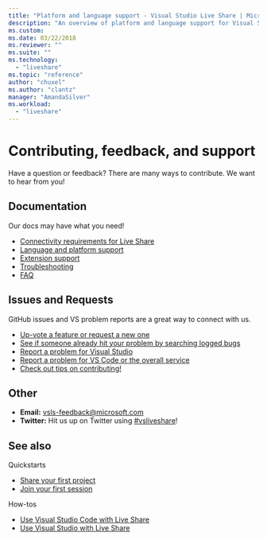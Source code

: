 ```yaml
---
title: "Platform and language support - Visual Studio Live Share | Microsoft Docs"
description: "An overview of platform and language support for Visual Studio Live share."
ms.custom:
ms.date: 03/22/2018
ms.reviewer: ""
ms.suite: ""
ms.technology: 
  - "liveshare"
ms.topic: "reference"
author: "chuxel"
ms.author: "clantz"
manager: "AmandaSilver"
ms.workload: 
  - "liveshare"
---
```


<!--
Copyright © Microsoft Corporation
All rights reserved.
Creative Commons Attribution 4.0 License (International): https://creativecommons.org/licenses/by/4.0/legalcode
-->

# Contributing, feedback, and support

Have a question or feedback? There are many ways to contribute. We want to hear from you!

## Documentation

Our docs may have what you need!

- [Connectivity requirements for Live Share](reference/connectivity.md)
- [Language and platform support](reference/platform-support.md)
- [Extension support](reference/extensions.md)
- [Troubleshooting](troubleshooting.md)
- [FAQ](https://aka.ms/vsls-faq)

## Issues and Requests

GitHub issues and VS problem reports are a great way to connect with us.

- [Up-vote a feature or request a new one](https://aka.ms/vsls-feature-requests)
- [See if someone already hit your problem by searching logged bugs](https://aka.ms/vsls-bugs)
- [Report a problem for Visual Studio](https://aka.ms/vsls-vsproblem)
- [Report a problem for VS Code or the overall service](https://aka.ms/vsls-vscodeproblem)
- [Check out tips on contributing!](https://aka.ms/vsls-problemtips)

## Other

- **Email:** [vsls-feedback@microsoft.com](mailto:vsls-feedback@microsoft.com) 
- **Twitter:** Hit us up on Twitter using [#vsliveshare](https://aka.ms/vsls-twitter)!

## See also

Quickstarts
- [Share your first project](quickstart/share.md)
- [Join your first session](quickstart/join.md)

How-tos
- [Use Visual Studio Code with Live Share](use/vscode.md)
- [Use Visual Studio with Live Share](use/vs.md)
